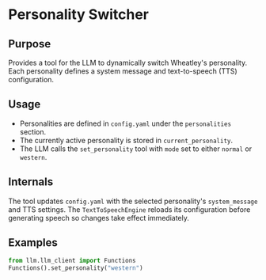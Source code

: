 # Personality Switcher

## Purpose
Provides a tool for the LLM to dynamically switch Wheatley's personality. Each personality defines a system message and text-to-speech (TTS) configuration.

## Usage
- Personalities are defined in `config.yaml` under the `personalities` section.
- The currently active personality is stored in `current_personality`.
- The LLM calls the `set_personality` tool with `mode` set to either `normal` or `western`.

## Internals
The tool updates `config.yaml` with the selected personality's `system_message` and TTS settings. The `TextToSpeechEngine` reloads its configuration before generating speech so changes take effect immediately.

## Examples
```python
from llm.llm_client import Functions
Functions().set_personality("western")
```
